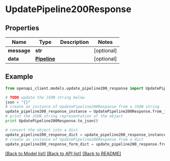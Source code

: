 # UpdatePipeline200Response


## Properties
Name | Type | Description | Notes
------------ | ------------- | ------------- | -------------
**message** | **str** |  | [optional] 
**data** | [**Pipeline**](Pipeline.md) |  | [optional] 

## Example

```python
from openapi_client.models.update_pipeline200_response import UpdatePipeline200Response

# TODO update the JSON string below
json = "{}"
# create an instance of UpdatePipeline200Response from a JSON string
update_pipeline200_response_instance = UpdatePipeline200Response.from_json(json)
# print the JSON string representation of the object
print UpdatePipeline200Response.to_json()

# convert the object into a dict
update_pipeline200_response_dict = update_pipeline200_response_instance.to_dict()
# create an instance of UpdatePipeline200Response from a dict
update_pipeline200_response_form_dict = update_pipeline200_response.from_dict(update_pipeline200_response_dict)
```
[[Back to Model list]](../README.md#documentation-for-models) [[Back to API list]](../README.md#documentation-for-api-endpoints) [[Back to README]](../README.md)


